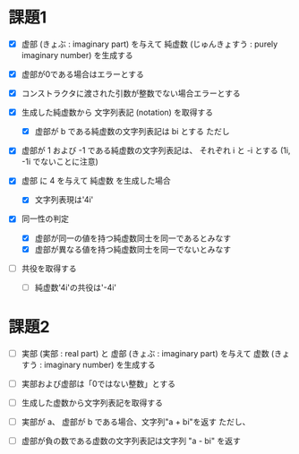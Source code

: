 # 課題1
- [x] 虚部 (きょぶ : imaginary part) を与えて 純虚数 (じゅんきょすう : purely imaginary number) を生成する

- [x] 虚部が0である場合はエラーとする
- [x] コンストラクタに渡された引数が整数でない場合エラーとする

- [x] 生成した純虚数から 文字列表記 (notation) を取得する
  - [x] 虚部が b である純虚数の文字列表記は bi とする
ただし
- [x] 虚部が 1 および -1 である純虚数の文字列表記は、 それぞれ i と -i とする (1i, -1i でないことに注意)
- [x] 虚部 に 4 を与えて 純虚数 を生成した場合
  - [x] 文字列表現は'4i'


- [x] 同一性の判定
  - [x] 虚部が同一の値を持つ純虚数同士を同一であるとみなす
  - [x] 虚部が異なる値を持つ純虚数同士を同一でないとみなす

- [ ] 共役を取得する
  - [ ] 純虚数'4i'の共役は'-4i'


# 課題2
- [ ] 実部 (実部 : real part) と 虚部 (きょぶ : imaginary part) を与えて 虚数 (きょすう : imaginary number) を生成する

- [ ] 実部および虚部は「0ではない整数」とする

- [ ] 生成した虚数から文字列表記を取得する
- [ ] 実部が a、 虚部が b である場合、文字列"a + bi"を返す
ただし、
- [ ] 虚部が負の数である虚数の文字列表記は文字列 "a - bi" を返す

